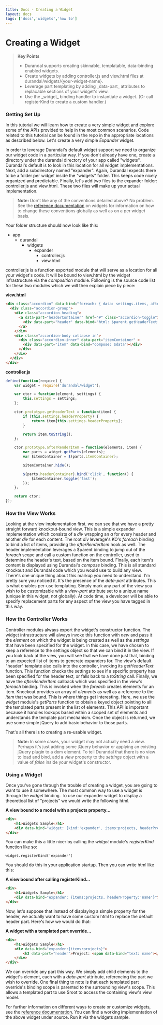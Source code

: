 ```yaml
---
title: Docs - Creating a Widget
layout: docs
tags: ['docs','widgets','how to']
---
```

# Creating a Widget
####

<blockquote>
  <strong>Key Points</strong>
  <ul>
    <li>
        Durandal supports creating skinnable, templatable, data-binding enabled widgets.
    </li>
    <li>
        Create widgets by adding controller.js and view.html files at durandal/widgets/{your-widget-name}.
    </li>
    <li>
        Leverage part templating by adding _data-part_ attributes to replacable sections of your widget's view.
    </li>
    <li>
        Use the _widget_ binding handler to instantiate a widget. (Or call registerKind to create a custom handler.)
    </li>
  </ul>
</blockquote>

### Getting Set Up

In this tutorial we will learn how to create a very simple widget and explore some of the APIs provided to help in the most common scenarios. Code related to this tutorial can be found in the repo in the appropriate locations as described below. Let's create a very simple _Expander_ widget.

In order to leverage Durandal's default widget support we need to organize our widget code in a particular way. If you don't already have one, create a directory under the durandal directory of your app called "widgets". Durandal's default is to look in this location for all widget implementations. Next, add a subdirectory named "expander". Again, Durandal expects there to be a folder per widget inside the "widgets" folder. This keeps code nicely organized and predictable. Finally, let's add two files to the expander folder: controller.js and view.html. These two files will make up your actual implementation.

> **Note:** Don't like any of the conventions detailed above? No problem. See the [reference documentation](Widget.html.md) on widgets for information on how to change these conventions globally as well as on a per widget basis.

Your folder structure should now look like this:

* app
    * durandal
        * widgets
            * expander
                * controller.js
                * view.html

controller.js is a function exported module that will serve as a location for all your widget's code. It will be bound to view.html by the widget infrastructure via the _composition_ module. Following is the source code list for these two modules which we will then explain piece by piece:

**view.html**
```html
<div class="accordion" data-bind="foreach: { data: settings.items, afterRender: afterRenderItem }">
  <div class="accordion-group">
    <div class="accordion-heading">
      <a data-part="headerContainer" href="#" class="accordion-toggle">
        <div data-part="header" data-bind="html: $parent.getHeaderText($data)"></div>
      </a>
    </div>
    <div class="accordion-body collapse in">
      <div class="accordion-inner" data-part="itemContainer" >
        <div data-part="item" data-bind="compose: $data"></div>
      </div>
    </div>
  </div>
</div>
```

**controller.js**
```javascript
define(function(require) {
    var widget = require('durandal/widget');

    var ctor = function(element, settings) {
        this.settings = settings;
    };

    ctor.prototype.getHeaderText = function(item) {
        if (this.settings.headerProperty) {
            return item[this.settings.headerProperty];
        }

        return item.toString();
    };

    ctor.prototype.afterRenderItem = function(elements, item) {
        var parts = widget.getParts(elements);
        var $itemContainer = $(parts.itemContainer);

        $itemContainer.hide();

        $(parts.headerContainer).bind('click', function() {
            $itemContainer.toggle('fast');
        });
    };

    return ctor;
});
```

### How the View Works
Looking at the view implementation first, we can see that we have a pretty straight forward knockout-bound view. This is a simple expander implementation which consists of a _div_ wrapping an _a_ for every header and another _div_ for each content. The root _div_ leverage's KO's _foreach_ binding to bind a list of items, providing the _afterRenderItem_ hook as well. The header implementation leverages a $parent binding to jump out of the _foreach_ scope and call a custom function on the controller, used to determine the header's text, based on the item bound. Finally, each item's content is displayed using Durandal's _compose_ binding. This is all standard knockout and Durandal code which you would use to build any view. There's one unique thing about this markup you need to understand. I'm pretty sure you noticed it. It's the presence of the _data-part_ attributes. This is what enables per-use templating. Simply mark any part of the view you wish to be customizable with a _view-part_ attribute set to a unique name (unique in this widget, not globally). At code time, a developer will be able to specify replacement parts for any aspect of the view you have tagged in this way.

### How the Controller Works
Controller modules always export the widget's constructor function. The widget infrastructure will always invoke this function with _new_ and pass it the _element_ on which the widget is being created as well as the _settings_ that have been specified for the widget. In this case, we have chosen to keep a reference to the settings object so that we can bind it in the view. If you look back at the view, you will see that we have done just that, binding to an expected list of items to generate expanders for. The view's default "header" template also calls into the controller, invoking its _getHeaderText_ function. This function checks the settings to see if a specific property has been specified for the header text, or falls back to a _toString_ call. Finally, we have the _afterRenderItem_ callback which was specified in the view's _foreach_ binding. This is invoked when the _foreach_ creates elements for an item. Knockout provides an array of _elements_ as well as a reference to the _item_ that was bound. This is where things get interesting. Here, we use the _widget_ module's _getParts_ function to obtain a keyed object pointing to all the templated parts present in the list of elements. This API is important because it handles lookups based within a scoped set of elements and understands the template part mechanism. Once the object is returned, we use some simple jQuery to add basic behavior to those parts.

That's all there is to creating a re-usable widget.

> **Note:** In some cases, your widget may not actually need a view. Perhaps it's just adding some jQuery behavior or applying an existing jQuery plugin to a dom element. To tell Durandal that there is no view to load and bind, add a _view_ property to the _settings_ object with a value of _false_ inside your widget's constructor.

### Using a Widget

Once you've gone through the trouble of creating a widget, you are going to want to use it somewhere. The most common way to use a widget is through the _widget_ binding. To use our expander widget to display a theoretical list of "projects" we would write the following html.

**A view bound to a model with a projects property...**
```html
<div>
    <h1>Widgets Sample</h1>
    <div data-bind="widget: {kind:'expander', items:projects, headerProperty:'name'}">/div>
</div>
```

You can make this a little nicer by calling the _widget_ module's _registerKind_ function like so:

`widget.registerKind('expander')`

You should do this in your application startup. Then you can write html like this:

**A view bound after calling registerKind...**
```html
<div>
    <h1>Widgets Sample</h1>
    <div data-bind="expander: {items:projects, headerProperty:'name'}">/div>
</div>
```

Now, let's suppose that instead of displaying a simple property for the header, we actually want to have some custom html to replace the default header part. Here's how we would do that:

**A widget with a templated part override...**
```html
<div>
    <h1>Widgets Sample</h1>
    <div data-bind="expander:{items:projects}">
        <h2 data-part="header">Project: <span data-bind="text: name"></span></h2>
    </div>
</div>
```

We can override any part this way. We simply add child elements to the widget's element, each with a _data-part_ attribute, referencing the part we wish to override. One final thing to note is that each templated part override's binding scope is parented to the surrounding view's scope. This allows a templated part to use $root to access the containing view's view model.

For further information on different ways to create or customize widgets, see the [reference documentation](Widget.html.md). You can find a working implementation of the above widget under source. Run it via the widgets sample.
